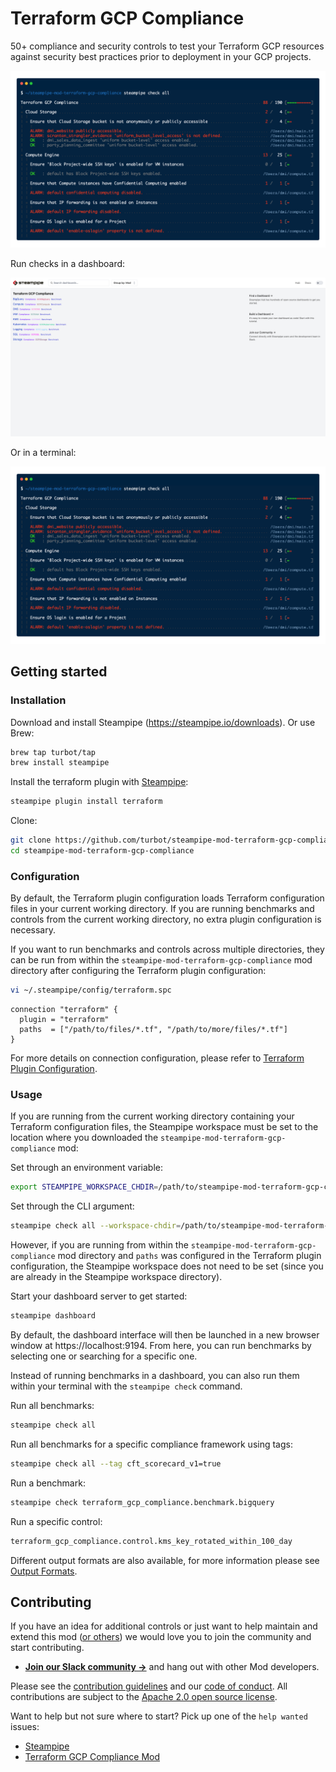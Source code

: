 # Terraform GCP Compliance

50+ compliance and security controls to test your Terraform GCP resources against security best practices prior to deployment in your GCP projects.

![image](https://raw.githubusercontent.com/turbot/steampipe-mod-terraform-gcp-compliance/main/docs/terraform_gcp_compliance_console_output.png)

Run checks in a dashboard:

![image](https://raw.githubusercontent.com/turbot/steampipe-mod-terraform-gcp-compliance/main/docs/terraform_gcp_compliance_dashboard.png)

Or in a terminal:

![image](https://raw.githubusercontent.com/turbot/steampipe-mod-terraform-gcp-compliance/main/docs/terraform_gcp_compliance_console_output.png)

## Getting started

### Installation

Download and install Steampipe (https://steampipe.io/downloads). Or use Brew:

```sh
brew tap turbot/tap
brew install steampipe
```

Install the terraform plugin with [Steampipe](https://steampipe.io):

```sh
steampipe plugin install terraform
```

Clone:

```sh
git clone https://github.com/turbot/steampipe-mod-terraform-gcp-compliance.git
cd steampipe-mod-terraform-gcp-compliance
```

### Configuration

By default, the Terraform plugin configuration loads Terraform configuration
files in your current working directory. If you are running benchmarks and
controls from the current working directory, no extra plugin configuration is
necessary.

If you want to run benchmarks and controls across multiple directories, they
can be run from within the `steampipe-mod-terraform-gcp-compliance` mod
directory after configuring the Terraform plugin configuration:

```sh
vi ~/.steampipe/config/terraform.spc
```

```hcl
connection "terraform" {
  plugin = "terraform"
  paths  = ["/path/to/files/*.tf", "/path/to/more/files/*.tf"]
}
```

For more details on connection configuration, please refer to [Terraform Plugin Configuration](https://hub.steampipe.io/plugins/turbot/terraform#configuration).

### Usage

If you are running from the current working directory containing your Terraform
configuration files, the Steampipe workspace must be set to the location where
you downloaded the `steampipe-mod-terraform-gcp-compliance` mod:

Set through an environment variable:

```sh
export STEAMPIPE_WORKSPACE_CHDIR=/path/to/steampipe-mod-terraform-gcp-compliance
```

Set through the CLI argument:

```sh
steampipe check all --workspace-chdir=/path/to/steampipe-mod-terraform-gcp-compliance
```

However, if you are running from within the
`steampipe-mod-terraform-gcp-compliance` mod directory and `paths` was
configured in the Terraform plugin configuration, the Steampipe workspace does
not need to be set (since you are already in the Steampipe workspace
directory).

Start your dashboard server to get started:

```sh
steampipe dashboard
```

By default, the dashboard interface will then be launched in a new browser
window at https://localhost:9194. From here, you can run benchmarks by
selecting one or searching for a specific one.

Instead of running benchmarks in a dashboard, you can also run them within your
terminal with the `steampipe check` command.

Run all benchmarks:

```sh
steampipe check all
```

Run all benchmarks for a specific compliance framework using tags:

```sh
steampipe check all --tag cft_scorecard_v1=true
```

Run a benchmark:

```sh
steampipe check terraform_gcp_compliance.benchmark.bigquery
```

Run a specific control:

```sh
terraform_gcp_compliance.control.kms_key_rotated_within_100_day
```

Different output formats are also available, for more information please see
[Output Formats](https://steampipe.io/docs/reference/cli/check#output-formats).

## Contributing

If you have an idea for additional controls or just want to help maintain and extend this mod ([or others](https://github.com/topics/steampipe-mod)) we would love you to join the community and start contributing.

- **[Join our Slack community →](https://steampipe.io/community/join)** and hang out with other Mod developers.

Please see the [contribution guidelines](https://github.com/turbot/steampipe/blob/main/CONTRIBUTING.md) and our [code of conduct](https://github.com/turbot/steampipe/blob/main/CODE_OF_CONDUCT.md). All contributions are subject to the [Apache 2.0 open source license](https://github.com/turbot/steampipe-mod-terraform-gcp-compliance/blob/main/LICENSE).

Want to help but not sure where to start? Pick up one of the `help wanted` issues:

- [Steampipe](https://github.com/turbot/steampipe/labels/help%20wanted)
- [Terraform GCP Compliance Mod](https://github.com/turbot/steampipe-mod-terraform-gcp-compliance/labels/help%20wanted)
